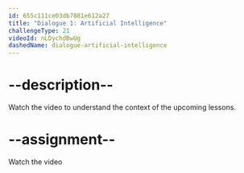 ```yaml
---
id: 655c111ce03db7881e612a27
title: "Dialogue 1: Artificial Intelligence"
challengeType: 21
videoId: nLDychdBwUg
dashedName: dialogue-artificial-intelligence
---
```


# --description--

Watch the video to understand the context of the upcoming lessons.

# --assignment--

Watch the video
